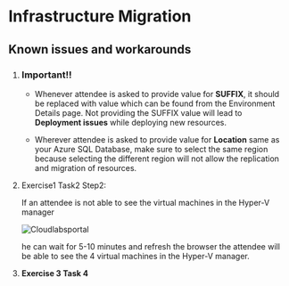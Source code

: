 # Infrastructure Migration

## Known issues and workarounds

1. ### Important!! 

   - Whenever attendee is asked to provide value for **SUFFIX**, it should be replaced with value which can be found from the Environment Details page. Not providing the SUFFIX value will lead to **Deployment issues** while deploying new resources. 

   - Wherever attendee is asked to provide value for **Location** same as your Azure SQL Database, make sure to select the same region because selecting the different region will not allow the replication and migration of resources. 

1. Exercise1 Task2 Step2: 

   If an attendee is not able to see the virtual machines in the Hyper-V manager  

    ![Cloudlabsportal](https://github.com/CloudLabsAI-Azure/Know-Before-You-Go/blob/main/Labs/images/InfrastrureMigration-issue.png?raw=true "Environment")

   he can wait for 5-10 minutes and refresh the browser the attendee will be able to see the 4 virtual machines in the Hyper-V manager. 

1. **Exercise 3 Task 4**
